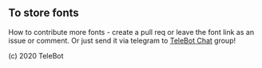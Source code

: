 ## To store fonts

How to contribute more fonts - create a pull req or leave the font link as an issue or comment.
Or just send it via telegram to [TeleBot Chat](t.me/TeleBotHelpChat) group!

(c) 2020 TeleBot
